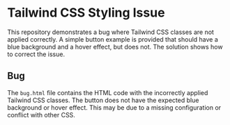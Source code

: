 # Tailwind CSS Styling Issue

This repository demonstrates a bug where Tailwind CSS classes are not applied correctly.  A simple button example is provided that should have a blue background and a hover effect, but does not. The solution shows how to correct the issue.

## Bug

The `bug.html` file contains the HTML code with the incorrectly applied Tailwind CSS classes. The button does not have the expected blue background or hover effect.  This may be due to a missing configuration or conflict with other CSS.